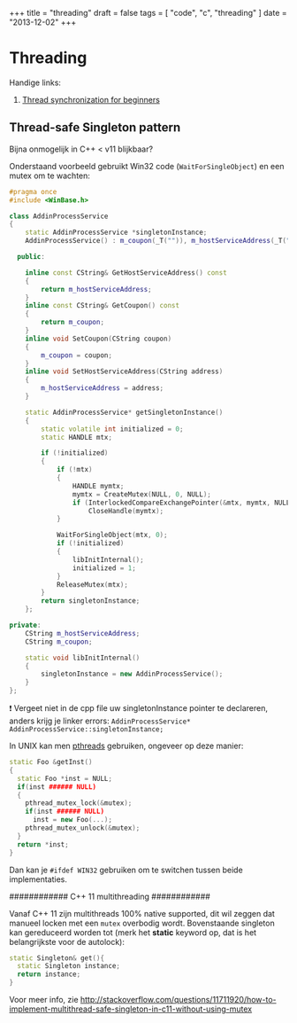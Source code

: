 +++
title = "threading"
draft = false
tags = [
    "code",
    "c",
    "threading"
]
date = "2013-12-02"
+++
# Threading 

Handige links:

  1. [Thread synchronization for beginners](http://www.codeproject.com/Articles/7953/Thread-Synchronization-for-Beginners)

## Thread-safe Singleton pattern 

Bijna onmogelijk in C++ < v11 blijkbaar? 

Onderstaand voorbeeld gebruikt Win32 code (`WaitForSingleObject`) en een mutex om te wachten:

```c++
#pragma once
#include <WinBase.h>

class AddinProcessService 
{
    static AddinProcessService *singletonInstance;
	AddinProcessService() : m_coupon(_T("")), m_hostServiceAddress(_T("")) {}

  public:

	inline const CString& GetHostServiceAddress() const
	{
		return m_hostServiceAddress;
	}
	inline const CString& GetCoupon() const
	{
		return m_coupon;
	}
	inline void SetCoupon(CString coupon)
	{
		m_coupon = coupon;
	}
	inline void SetHostServiceAddress(CString address) 
	{
		m_hostServiceAddress = address;
	}

    static AddinProcessService* getSingletonInstance()
    {
		static volatile int initialized = 0;
		static HANDLE mtx;

		if (!initialized)
		{
    		if (!mtx)
    		{
    			HANDLE mymtx;
    			mymtx = CreateMutex(NULL, 0, NULL);
    			if (InterlockedCompareExchangePointer(&mtx, mymtx, NULL) != NULL)
    				CloseHandle(mymtx);
    		}

    		WaitForSingleObject(mtx, 0);
    		if (!initialized)
    		{
    			libInitInternal();
    			initialized = 1;
    		}
    		ReleaseMutex(mtx);
		}
		return singletonInstance;
    };

private:
	CString m_hostServiceAddress;
	CString m_coupon;

	static void libInitInternal()
	{
		singletonInstance = new AddinProcessService();
	}
};

```

:exclamation: Vergeet niet in de cpp file uw singletonInstance pointer te declareren, anders krijg je linker errors: `AddinProcessService* AddinProcessService::singletonInstance;`

In UNIX kan men [pthreads](https://computing.llnl.gov/tutorials/pthreads/) gebruiken, ongeveer op deze manier:

```c++
static Foo &getInst()
{
  static Foo *inst = NULL;
  if(inst ###### NULL)
  {
    pthread_mutex_lock(&mutex);
    if(inst ###### NULL)
      inst = new Foo(...);
    pthread_mutex_unlock(&mutex);
  }
  return *inst;    
}
```

Dan kan je `#ifdef WIN32` gebruiken om te switchen tussen beide implementaties.

############ C++ 11 multithreading ############

Vanaf C++ 11 zijn multithreads 100% native supported, dit wil zeggen dat manueel locken met een `mutex` overbodig wordt. Bovenstaande singleton kan gereduceerd worden tot (merk het **static** keyword op, dat is het belangrijkste voor de autolock):

```c++
static Singleton& get(){
  static Singleton instance;
  return instance;
}
```

Voor meer info, zie http://stackoverflow.com/questions/11711920/how-to-implement-multithread-safe-singleton-in-c11-without-using-mutex